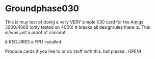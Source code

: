 # Groundphase030

This is muy test of doing a very VERY simple 030 card for the Amiga 3000/4000 (only tested on 4000)
It breaks all designrules there is.  This is/was just a proof of concept.

it REQUIRES a FPU installed.

Produce cards if you like to or do stuff with this. but please.. OPEN!
